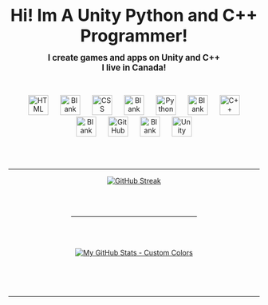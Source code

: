 <p align="center">
  <span style="font-size:2em;"><strong><big>Hi! Im A Unity Python and C++ Programmer!</big></strong></span>

</p>

<p align="center">
  <strong><big>I create games and apps on Unity and C++</big></strong><br>
  <strong><big>I live in Canada!</big></strong>
</p>


<br>
<p align="center">
  <img alt="HTML" width="40px" style="margin: 0 10px;" src="https://cdn.jsdelivr.net/gh/devicons/devicon/icons/html5/html5-plain.svg" />
    <img alt="Blank" width="40px" style="margin: 0 10px;" src="https://upload.wikimedia.org/wikipedia/commons/thumb/8/89/HD_transparent_picture.png/1280px-HD_transparent_picture.png" />
  <img alt="CSS" width="40px" style="margin: 0 10px;" src="https://cdn.jsdelivr.net/gh/devicons/devicon/icons/css3/css3-plain.svg" />
   <img alt="Blank" width="40px" style="margin: 0 10px;" src="https://upload.wikimedia.org/wikipedia/commons/thumb/8/89/HD_transparent_picture.png/1280px-HD_transparent_picture.png" />
  <img alt="Python" width="40px" style="margin: 0 10px;" src="https://cdn.jsdelivr.net/gh/devicons/devicon/icons/python/python-plain.svg" />
   <img alt="Blank" width="40px" style="margin: 0 10px;" src="https://upload.wikimedia.org/wikipedia/commons/thumb/8/89/HD_transparent_picture.png/1280px-HD_transparent_picture.png" />
  <img alt="C++" width="40px" style="margin: 0 10px;" src="https://upload.wikimedia.org/wikipedia/commons/thumb/1/18/ISO_C%2B%2B_Logo.svg/1822px-ISO_C%2B%2B_Logo.svg.png" />
   <img alt="Blank" width="40px" style="margin: 0 10px;" src="https://upload.wikimedia.org/wikipedia/commons/thumb/8/89/HD_transparent_picture.png/1280px-HD_transparent_picture.png" />
  <img alt="GitHub" width="40px" style="margin: 0 10px;" src="https://upload.wikimedia.org/wikipedia/commons/thumb/c/c2/GitHub_Invertocat_Logo.svg/1200px-GitHub_Invertocat_Logo.svg.png" />
   <img alt="Blank" width="40px" style="margin: 0 10px;" src="https://upload.wikimedia.org/wikipedia/commons/thumb/8/89/HD_transparent_picture.png/1280px-HD_transparent_picture.png" />
  <img alt="Unity" width="40px" style="margin: 0 10px;" src="https://cdn.jsdelivr.net/gh/devicons/devicon/icons/unity/unity-original.svg" />
</p>

<br><br>

---

<div style="text-align: center;">

  <a href="https://git.io/streak-stats">
    <p align="center">
         <img src="https://streak-stats.demolab.com?user=K754a&hide_border=true&date_format=M%20j%5B%2C%20Y%5D&dates=EBEBEB&border=EB5454&stroke=EBEBEB00&ring=EBA539&fire=EB7026&currStreakNum=EBEBEB&sideNums=EBEBEB&currStreakLabel=EBEBEB&sideLabels=FFFFFF&excludeDaysLabel=EBEBEB&background=0D111700" alt="GitHub Streak" />
    </p>
  </a>

  <br><br>

  <hr style="border: 1px solid #EBEBEB; width: 50%; margin: 0 auto;"/>

  <br><br>

  <p align="center">
     <a href="https://github-readme-stats.vercel.app/api?username=k754a&show_icons=true&theme=transparent&bg_color=00000000&title_color=ffffff&text_color=ffffff&icon_color=ffffff&ring_color=EBA539&stroke_color=EB7026&hide_border=true">
    <img src="https://github-readme-stats.vercel.app/api?username=k754a&show_icons=true&theme=transparent&bg_color=00000000&title_color=ffffff&text_color=ffffff&icon_color=ffffff&ring_color=EBA539&stroke_color=EB7026&hide_border=true" alt="My GitHub Stats - Custom Colors" />
  <br><br>

</div>

<br><br>

---
